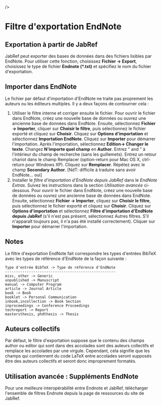/&gt;

# Filtre d'exportation EndNote

## Exportation à partir de JabRef

JabRef peut exporter des bases de données dans des fichiers lisibles par EndNote. Pour utiliser cette fonction, choisissez **Fichier -&gt; Export**, choisissez le type de fichier **Endnote (\*.txt)** et spécifiez le nom du fichier d'exportation.

## Importer dans EndNote

Le fichier par défaut d'importation d'EndNote ne traite pas proprement les auteurs ou les éditeurs multiples. Il y a deux façons de contourner cela :

1.  Utiliser le filtre interne et corriger ensuite le fichier. Pour ouvrir le fichier dans EndNote, créez une nouvelle base de données ou ouvrez une ancienne base de données dans EndNote. Ensuite, sélectionnez **Fichier -&gt; Importer**, cliquer sur **Choisir le filtre**, puis sélectionnez le fichier exporté et cliquez sur **Choisir**. Cliquez sur **Options d'importation** et sélectionnez **Importation EndNote**. Cliquez sur **Importer** pour démarrer l'importation. Après l'importation, sélectionnez **Edition-&gt; Changer le texte**. Changez **N'importe quel champ** en **Author**. Entrez " and " à l'intérieur du champ de recherche (sans les guillemets). Entrez un retour chariot dans le champ Remplacer (option-return pour Mac OS X, ctrl-return pour Windows XP). Cliquez sur **Remplacer**. Répétez avec le champ **Secondary Author**. \[NdT: difficile à traduire sans avoir EndNote... oui\]
2.  Installer le *filtre d'importation d'EndNote depuis JabRef* dans le *EndNote Extras*. Suivez les instructions dans la section *Utilisation avancée* ci-dessous. Pour ouvrir le fichier dans EndNote, créez une nouvelle base de données ou ouvrez une ancienne base de données dans EndNote. Ensuite, sélectionnez **Fichier -&gt; Importer**, cliquez sur **Choisir le filtre**, puis sélectionnez le fichier exporté et cliquez sur **Choisir**. Cliquez sur **Options d'importation** et sélectionnez **Filtre d'importation d'EndNote depuis JabRef** (s'il n'est pas présent, sélectionnez Autres filtres. S'il n'apparaît toujours pas, il n'a pas été installé correctement). Cliquer sur **Importer** pour démarrer l'importation.

## Notes

Le filtre d'exportation EndNote fait correspondre les types d'entrées BibTeX avec les types de référence d'EndNote de la façon suivante :

    Type d'entrée BibTeX -> Type de référence d'EndNote
    ---------------------------------------------------
    misc, other -> Generic
    unpublished -> Manuscript
    manual -> Computer Program
    article -> Journal Article
    book -> Book
    booklet -> Personal Communication
    inbook,incollection -> Book Section
    inproceedings -> Conference Proceedings
    techreport -> Report
    mastersthesis, phdthesis -> Thesis

## Auteurs collectifs

Par défaut, le filtre d'exportation suppose que le contenu des champs author ou editor qui sont dans des accolades sont des auteurs collectifs et remplace les accolades par une virgule. Cependant, cela signifie que les champs qui contiennent du code LaTeX entre accolades seront supposés être des auteurs collectifs et seront donc improprement formatés.

## Utilisation avancée : Suppléments EndNote

Pour une meilleure interopérabilité entre Endnote et JabRef, télécharger l'ensemble de filtres Endnote depuis la page de ressources du site de JabRef.
